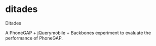 ditades
=======

Ditades


A PhoneGAP + jQuerymobile + Backbones experiment to evaluate the performance of PhoneGAP.
